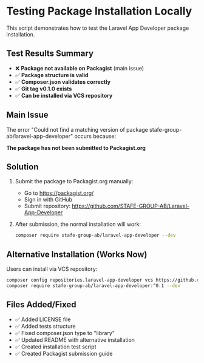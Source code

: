 # Testing Package Installation Locally

This script demonstrates how to test the Laravel App Developer package installation.

## Test Results Summary

- ❌ **Package not available on Packagist** (main issue)
- ✅ **Package structure is valid**
- ✅ **Composer.json validates correctly**
- ✅ **Git tag v0.1.0 exists**
- ✅ **Can be installed via VCS repository**

## Main Issue

The error "Could not find a matching version of package stafe-group-ab/laravel-app-developer" occurs because:

**The package has not been submitted to Packagist.org**

## Solution

1. Submit the package to Packagist.org manually:
   - Go to https://packagist.org/
   - Sign in with GitHub
   - Submit repository: https://github.com/STAFE-GROUP-AB/Laravel-App-Developer

2. After submission, the normal installation will work:
   ```bash
   composer require stafe-group-ab/laravel-app-developer --dev
   ```

## Alternative Installation (Works Now)

Users can install via VCS repository:

```bash
composer config repositories.laravel-app-developer vcs https://github.com/STAFE-GROUP-AB/Laravel-App-Developer
composer require stafe-group-ab/laravel-app-developer:^0.1 --dev
```

## Files Added/Fixed

- ✅ Added LICENSE file
- ✅ Added tests structure  
- ✅ Fixed composer.json type to "library"
- ✅ Updated README with alternative installation
- ✅ Created installation test script
- ✅ Created Packagist submission guide